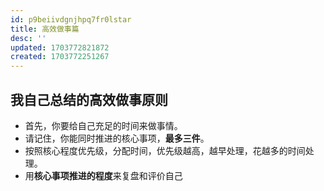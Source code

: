 ```yaml
---
id: p9beiivdgnjhpq7fr0lstar
title: 高效做事篇
desc: ''
updated: 1703772821872
created: 1703772251267
---
```


## 我自己总结的高效做事原则

* 首先，你要给自己充足的时间来做事情。
* 请记住，你能同时推进的核心事项，**最多三件**。
* 按照核心程度优先级，分配时间，优先级越高，越早处理，花越多的时间处理。
* 用**核心事项推进的程度**来复盘和评价自己